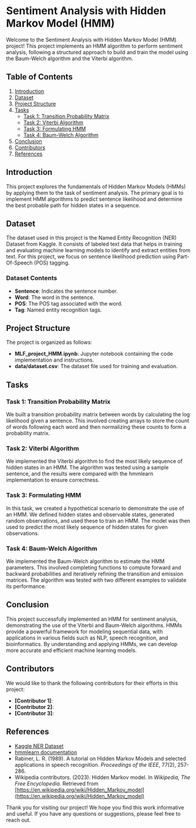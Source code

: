 # Sentiment Analysis with Hidden Markov Model (HMM)

Welcome to the Sentiment Analysis with Hidden Markov Model (HMM) project! This project implements an HMM algorithm to perform sentiment analysis, following a structured approach to build and train the model using the Baum-Welch algorithm and the Viterbi algorithm.

## Table of Contents
1. [Introduction](#introduction)
2. [Dataset](#dataset)
3. [Project Structure](#project-structure)
4. [Tasks](#tasks)
   - [Task 1: Transition Probability Matrix](#task-1-transition-probability-matrix)
   - [Task 2: Viterbi Algorithm](#task-2-viterbi-algorithm)
   - [Task 3: Formulating HMM](#task-3-formulating-hmm)
   - [Task 4: Baum-Welch Algorithm](#task-4-baum-welch-algorithm)
5. [Conclusion](#conclusion)
6. [Contributors](#contributors)
7. [References](#references)

## Introduction

This project explores the fundamentals of Hidden Markov Models (HMMs) by applying them to the task of sentiment analysis. The primary goal is to implement HMM algorithms to predict sentence likelihood and determine the best probable path for hidden states in a sequence.

## Dataset

The dataset used in this project is the Named Entity Recognition (NER) Dataset from Kaggle. It consists of labeled text data that helps in training and evaluating machine learning models to identify and extract entities from text. For this project, we focus on sentence likelihood prediction using Part-Of-Speech (POS) tagging.

### Dataset Contents
- **Sentence**: Indicates the sentence number.
- **Word**: The word in the sentence.
- **POS**: The POS tag associated with the word.
- **Tag**: Named entity recognition tags.

## Project Structure

The project is organized as follows:
- **MLF_project_HMM.ipynb**: Jupyter notebook containing the code implementation and instructions.
- **data/dataset.csv**: The dataset file used for training and evaluation.

## Tasks

### Task 1: Transition Probability Matrix

We built a transition probability matrix between words by calculating the log likelihood given a sentence. This involved creating arrays to store the count of words following each word and then normalizing these counts to form a probability matrix.

### Task 2: Viterbi Algorithm

We implemented the Viterbi algorithm to find the most likely sequence of hidden states in an HMM. The algorithm was tested using a sample sentence, and the results were compared with the hmmlearn implementation to ensure correctness.

### Task 3: Formulating HMM

In this task, we created a hypothetical scenario to demonstrate the use of an HMM. We defined hidden states and observable states, generated random observations, and used these to train an HMM. The model was then used to predict the most likely sequence of hidden states for given observations.

### Task 4: Baum-Welch Algorithm

We implemented the Baum-Welch algorithm to estimate the HMM parameters. This involved completing functions to compute forward and backward probabilities and iteratively refining the transition and emission matrices. The algorithm was tested with two different examples to validate its performance.


## Conclusion

This project successfully implemented an HMM for sentiment analysis, demonstrating the use of the Viterbi and Baum-Welch algorithms. HMMs provide a powerful framework for modeling sequential data, with applications in various fields such as NLP, speech recognition, and bioinformatics. By understanding and applying HMMs, we can develop more accurate and efficient machine learning models.

## Contributors

We would like to thank the following contributors for their efforts in this project:
- **[Contributor 1]**: 
- **[Contributor 2]**:
- **[Contributor 3]**: 

## References

- [Kaggle NER Dataset](https://www.kaggle.com/datasets/debasisdotcom/name-entity-recognition-ner-dataset)
- [hmmlearn documentation](https://hmmlearn.readthedocs.io/en/latest/)
- Rabiner, L. R. (1989). A tutorial on Hidden Markov Models and selected applications in speech recognition. *Proceedings of the IEEE*, 77(2), 257-286.
- Wikipedia contributors. (2023). Hidden Markov model. In *Wikipedia, The Free Encyclopedia*. Retrieved from [https://en.wikipedia.org/wiki/Hidden_Markov_model](https://en.wikipedia.org/wiki/Hidden_Markov_model)

Thank you for visiting our project! We hope you find this work informative and useful. If you have any questions or suggestions, please feel free to reach out.
